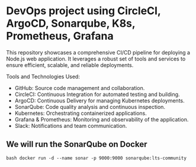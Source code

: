 
# DevOps project using CircleCI, ArgoCD, Sonarqube, K8s, Prometheus, Grafana

This repository showcases a comprehensive CI/CD pipeline for deploying a Node.js web application. It leverages a robust set of tools and services to ensure efficient, scalable, and reliable deployments.

Tools and Technologies Used:

- GitHub: Source code management and collaboration.
- CircleCI: Continuous Integration for automated testing and building.
- ArgoCD: Continuous Delivery for managing Kubernetes deployments.
- SonarQube: Code quality analysis and continuous inspection.
- Kubernetes: Orchestrating containerized applications.
- Grafana & Prometheus: Monitoring and observability of the application.
- Slack: Notifications and team communication.

## We will run the SonarQube on Docker
```bash docker run -d --name sonar -p 9000:9000 sonarqube:lts-community```
